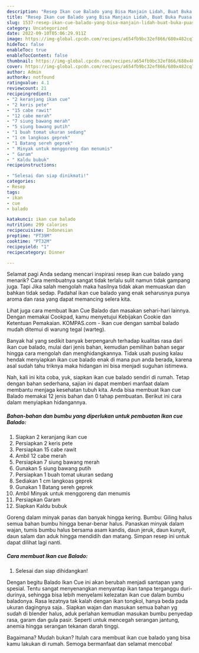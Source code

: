 ```yaml
---
description: "Resep Ikan cue Balado yang Bisa Manjain Lidah, Buat Buka Puasa Lezat"
title: "Resep Ikan cue Balado yang Bisa Manjain Lidah, Buat Buka Puasa Lezat"
slug: 1537-resep-ikan-cue-balado-yang-bisa-manjain-lidah-buat-buka-puasa-lezat
category: Uncategorized
date: 2022-09-10T05:06:29.911Z
image: https://img-global.cpcdn.com/recipes/a654fb9bc32ef866/680x482cq70/ikan-cue-balado-foto-resep-utama.jpg
hideToc: false
enableToc: true
enableTocContent: false
thumbnail: https://img-global.cpcdn.com/recipes/a654fb9bc32ef866/680x482cq70/ikan-cue-balado-foto-resep-utama.jpg
cover: https://img-global.cpcdn.com/recipes/a654fb9bc32ef866/680x482cq70/ikan-cue-balado-foto-resep-utama.jpg
author: Admin
authorAv: notfound
ratingvalue: 4.1
reviewcount: 21
recipeingredient:
- "2 keranjang ikan cue"
- "2 keris pete"
- "15 cabe rawit"
- "12 cabe merah"
- "7 siung bawang merah"
- "5 siung bawang putih"
- "1 buah tomat ukuran sedang"
- "1 cm langkoas geprek"
- "1 Batang sereh geprek"
- " Minyak untuk menggoreng dan menumis"
- " Garam"
- " Kaldu bubuk"
recipeinstructions:

- "Selesai dan siap dinikmati!"
categories:
- Resep
tags:
- ikan
- cue
- balado

katakunci: ikan cue balado 
nutrition: 299 calories
recipecuisine: Indonesian
preptime: "PT39M"
cooktime: "PT32M"
recipeyield: "1"
recipecategory: Dinner

---
```



Selamat pagi Anda sedang mencari inspirasi resep ikan cue balado yang menarik? Cara membuatnya sangat tidak terlalu sulit namun tidak gampang juga. Tapi Jika salah mengolah maka hasilnya tidak akan memuaskan dan bahkan tidak sedap. Padahal ikan cue balado yang enak seharusnya punya aroma dan rasa yang dapat memancing selera kita.


Lihat juga cara membuat Ikan Cue Balado dan masakan sehari-hari lainnya. Dengan memakai Cookpad, kamu menyetujui Kebijakan Cookie dan Ketentuan Pemakaian. KOMPAS.com - Ikan cue dengan sambal balado mudah ditemui di warung tegal (warteg).

Banyak hal yang sedikit banyak berpengaruh terhadap kualitas rasa dari ikan cue balado, mulai dari jenis bahan, kemudian pemilihan bahan segar hingga cara mengolah dan menghidangkannya. Tidak usah pusing kalau hendak menyiapkan ikan cue balado enak di mana pun anda berada, karena asal sudah tahu triknya maka hidangan ini bisa menjadi suguhan istimewa.


Nah, kali ini kita coba, yuk, siapkan ikan cue balado sendiri di rumah. Tetap dengan bahan sederhana, sajian ini dapat memberi manfaat dalam membantu menjaga kesehatan tubuh kita. Anda bisa membuat Ikan cue Balado memakai 12 jenis bahan dan 0 tahap pembuatan. Berikut ini cara dalam menyiapkan hidangannya.

<!--inarticleads1-->

##### Bahan-bahan dan bumbu yang diperlukan untuk pembuatan Ikan cue Balado:

1. Siapkan 2 keranjang ikan cue
1. Persiapkan 2 keris pete
1. Persiapkan 15 cabe rawit
1. Ambil 12 cabe merah
1. Persiapkan 7 siung bawang merah
1. Gunakan 5 siung bawang putih
1. Persiapkan 1 buah tomat ukuran sedang
1. Sediakan 1 cm langkoas geprek
1. Gunakan 1 Batang sereh geprek
1. Ambil  Minyak untuk menggoreng dan menumis
1. Persiapkan  Garam
1. Siapkan  Kaldu bubuk


Goreng dalam minyak panas dan banyak hingga kering. Bumbu: Giling halus semua bahan bumbu hingga benar-benar halus. Panaskan minyak dalam wajan, tumis bumbu halus bersama asam kandis, daun jeruk, daun kunyit, daun salam dan aduk hingga mendidih dan matang. Simpan resep ini untuk dapat dilihat lagi nanti. 

<!--inarticleads2-->

##### Cara membuat Ikan cue Balado:


1. Selesai dan siap dihidangkan!

Dengan begitu Balado Ikan Cue ini akan berubah menjadi santapan yang spesial. Tentu sangat menyenangkan menyantap ikan tanpa terganggu duri-durinya, sehingga bisa lebih menyelami kelezatan ikan cue dalam bumbu baladonya. Rasa lezatnya tak kalah dengan ikan tongkol, hanya beda pada ukuran dagingnya saja.. Siapkan wajan dan masukan semua bahan yg sudah di blender halus, aduk perlahan kemudian masukan bumbu penyedap rasa, garam dan gula pasir. Seperti untuk mencegah serangan jantung, anemia hingga serangan tekanan darah tinggi. 

Bagaimana? Mudah bukan? Itulah cara membuat ikan cue balado yang bisa kamu lakukan di rumah. Semoga bermanfaat dan selamat mencoba!
